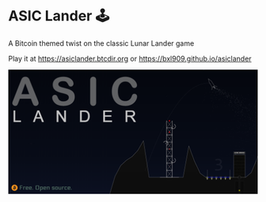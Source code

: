 # ASIC Lander 🕹️
A Bitcoin themed twist on the classic Lunar Lander game

Play it at https://asiclander.btcdir.org
or https://bxl909.github.io/asiclander

![test](https://github.com/BXL909/BXL909.github.io/blob/main/ASICLanderCard.png?raw=true)
